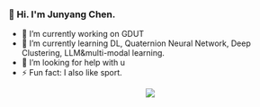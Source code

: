 ### 👋 Hi. I'm Junyang Chen.
- 🔭 I’m currently working on GDUT
- 🌱 I’m currently learning DL, Quaternion Neural Network, Deep Clustering, LLM&multi-modal learning.
- 🤔 I’m looking for help with u
- ⚡ Fun fact: I also like sport. 
<div align="center">
<img src="https://github-readme-stats-git-masterrstaa-rickstaa.vercel.app/api?username=Juny-Chen&show_icons=true&include_all_commits=false" />
</div>



<!--
**Juny-Chen/Juny-Chen** is a ✨ _special_ ✨ repository because its `README.md` (this file) appears on your GitHub profile.

Here are some ideas to get you started:

- 🔭 I’m currently working on ...
- 🌱 I’m currently learning ...
- 👯 I’m looking to collaborate on ...
- 🤔 I’m looking for help with ...
- 💬 Ask me about ...
- 📫 How to reach me: ...
- 😄 Pronouns: ...
- ⚡ Fun fact: ...
-->
